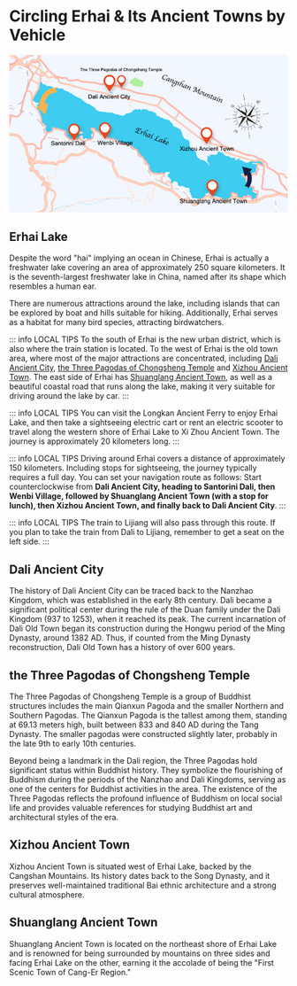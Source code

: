 # Circling Erhai & Its Ancient Towns by Vehicle

![Erhai Lake](./assets/around-erhai.jpg)

## Erhai Lake

Despite the word "hai" implying an ocean in Chinese, Erhai is actually a freshwater lake covering an area of approximately 250 square kilometers. It is the seventh-largest freshwater lake in China, named after its shape which resembles a human ear.

There are numerous attractions around the lake, including islands that can be explored by boat and hills suitable for hiking. Additionally, Erhai serves as a habitat for many bird species, attracting birdwatchers.

<YouTube link="https://youtu.be/GwvCzAqXX5k?si=AZ8osxXme2zTuNud&t=617">
<template #cover><img src="../../assets/youtube/best-day-in-dali-yunnan-we-couldnt-wait-to-come-here-in-china.jpg" alt="BEST DAY IN DALI" /></template>
<template #title>BEST DAY IN DALI, YUNNAN We Couldn’t Wait To Come Here In China!</template>
<template #author>Flora and Note</template>
<template #description>We explore the charming Shuanglang Ancient Town, indulge in delicious rose cakes and Yunnan coffee, and uncover the countless picture-perfect spots around the Erhai Lake.</template>
</YouTube>

::: info LOCAL TIPS
To the south of Erhai is the new urban district, which is also where the train station is located. To the west of Erhai is the old town area, where most of the major attractions are concentrated, including [Dali Ancient City](/yunnan/dali/erhai#dali-ancient-city), [the Three Pagodas of Chongsheng Temple](/yunnan/dali/erhai#the-three-pagodas-of-chongsheng-temple) and [Xizhou Ancient Town](/yunnan/dali/erhai#xizhou-ancient-town). The east side of Erhai has [Shuanglang Ancient Town](/yunnan/dali/erhai#shuanglang-ancient-town), as well as a beautiful coastal road that runs along the lake, making it very suitable for driving around the lake by car.
:::

<YouTube link="https://youtu.be/_Ij1m42vL28?si=f0gpuCC5E4dscGRe&t=154">
<template #cover><img src="../../assets/youtube/why-chinese-dali-so-attractive.jpg" alt="Why Chinese Dali So Attractive?" /></template>
<template #title>Why Chinese Dali So Attractive?</template>
<template #author>英国贝丝</template>
<template #description>My British girlfriend said, 'The winter in Dali is so beautiful; I really want to settle here!'</template>
</YouTube>

::: info LOCAL TIPS
You can visit the Longkan Ancient Ferry to enjoy Erhai Lake, and then take a sightseeing electric cart or rent an electric scooter to travel along the western shore of Erhai Lake to Xi Zhou Ancient Town. The journey is approximately 20 kilometers long.
:::

<YouTube link="https://youtu.be/27JJX0ZnH9U?si=LpCVUJRCuiVBI_vR&t=1111">
<template #cover><img src="../../assets/youtube/we-lost-in-dali.jpg" alt="WE GOT LOST in Dali" /></template>
<template #title>WE GOT LOST in Dali</template>
<template #author>Sun Kissed Bucket List</template>
<template #description>Exploring the countryside of Rural China had always been a dream of ours. To be able to ride around in the lush green valleys and explore the villages.</template>
</YouTube>

::: info LOCAL TIPS
Driving around Erhai covers a distance of approximately 150 kilometers. Including stops for sightseeing, the journey typically requires a full day. You can set your navigation route as follows: Start counterclockwise from **Dali Ancient City, heading to Santorini Dali, then Wenbi Village, followed by Shuanglang Ancient Town (with a stop for lunch), then Xizhou Ancient Town, and finally back to Dali Ancient City**.
:::

::: info LOCAL TIPS
The train to Lijiang will also pass through this route. If you plan to take the train from Dali to Lijiang, remember to get a seat on the left side.
:::

## Dali Ancient City

The history of Dali Ancient City can be traced back to the Nanzhao Kingdom, which was established in the early 8th century. Dali became a significant political center during the rule of the Duan family under the Dali Kingdom (937 to 1253), when it reached its peak. The current incarnation of Dali Old Town began its construction during the Hongwu period of the Ming Dynasty, around 1382 AD. Thus, if counted from the Ming Dynasty reconstruction, Dali Old Town has a history of over 600 years.

<YouTube link="https://youtu.be/Anb9z7lzW7M?si=usReEzTaniMwVPEA&t=501">
<template #cover><img src="../../assets/youtube/dali-ancient-city-yunan-one-of-chinas-oldest-towns.jpg" alt="Dali Ancient City, Yunnan" /></template>
<template #title>Dali Ancient City, Yunnan - One of China's oldest towns</template>
<template #author>Wilko Wanders</template>
<template #description>My first train journey in China, travelling from Kunming to Dali, one of the oldest villages in the country. I’ll be staying in Dali Old Town on a friend’s recommendation. I am excited to explore all that this historic area has to offer.</template>
</YouTube>

<YouTube link="https://youtu.be/kcjOZ7lg770?si=2tmVDxaa6xNEYFuu&t=481">
<template #cover><img src="../../assets/youtube/impression-dali.jpg" alt="Incredible First Impressions of Dali" /></template>
<template #title>Incredible First Impressions of Dali, Yunnan, China</template>
<template #author>Two Mad Explorers</template>
<template #description>It's our very first day in Dali and we can honestly say that we have fallen in love with this city. China never ceases to amaze us when it comes to hospitality, food and amazing scenery.</template>
</YouTube>

## the Three Pagodas of Chongsheng Temple

The Three Pagodas of Chongsheng Temple is a group of Buddhist structures includes the main Qianxun Pagoda and the smaller Northern and Southern Pagodas. The Qianxun Pagoda is the tallest among them, standing at 69.13 meters high, built between 833 and 840 AD during the Tang Dynasty. The smaller pagodas were constructed slightly later, probably in the late 9th to early 10th centuries.

Beyond being a landmark in the Dali region, the Three Pagodas hold significant status within Buddhist history. They symbolize the flourishing of Buddhism during the periods of the Nanzhao and Dali Kingdoms, serving as one of the centers for Buddhist activities in the area. The existence of the Three Pagodas reflects the profound influence of Buddhism on local social life and provides valuable references for studying Buddhist art and architectural styles of the era.

<YouTube link="https://youtu.be/Dk9D7jeWbLg?si=wh76wuAG3SKZaq0t&t=946">
<template #cover><img src="../../assets/youtube/we-never-expected-rural-china-to-look-like-this.jpg" alt="We Never Expected Rural China to Look Like This" /></template>
<template #title>We Never Expected Rural China to Look Like This</template>
<template #author>Two Mad Explorers</template>
<template #description>These areas of China are what we appreciate the most!</template>
</YouTube>

## Xizhou Ancient Town

Xizhou Ancient Town is situated west of Erhai Lake, backed by the Cangshan Mountains. Its history dates back to the Song Dynasty, and it preserves well-maintained traditional Bai ethnic architecture and a strong cultural atmosphere.

<YouTube link="https://youtu.be/dzr2kWiPxr8?si=NrbQKyEOgGe2a_Sp&t=117">
<template #cover><img src="../../assets/youtube/electric-bike-adventure-in-dali.jpg" alt="Electric Bike Adventure in Dali" /></template>
<template #title>Electric Bike Adventure in Dali, China</template>
<template #author>Two Mad Explorers</template>
<template #description>It's our very first day in Dali and we can honestly say that we have fallen in love with this city. China never ceases to amaze us when it comes to hospitality, food and amazing scenery.</template>
</YouTube>

## Shuanglang Ancient Town

Shuanglang Ancient Town is located on the northeast shore of Erhai Lake and is renowned for being surrounded by mountains on three sides and facing Erhai Lake on the other, earning it the accolade of being the "First Scenic Town of Cang-Er Region."